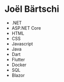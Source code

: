# Joël Bärtschi
- .NET
- ASP.NET Core
- HTML
- CSS
- Javascript
- Java
- Dart
- Flutter
- Docker
- SQL
- Blazor